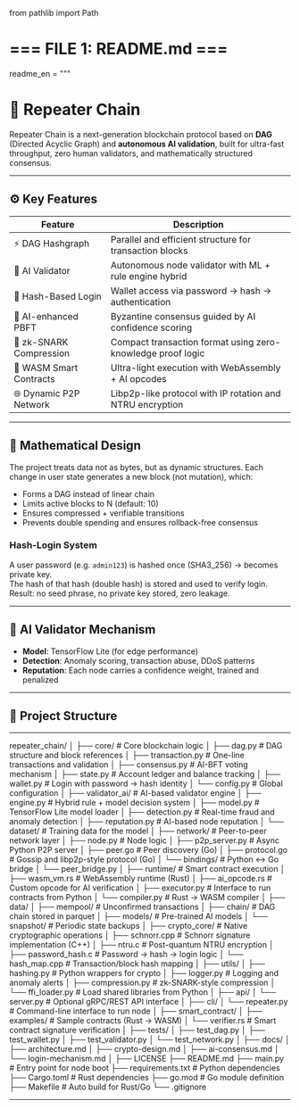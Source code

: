from pathlib import Path

# === FILE 1: README.md ===
readme_en = """
# 🔁 Repeater Chain

Repeater Chain is a next-generation blockchain protocol based on **DAG** (Directed Acyclic Graph) and **autonomous AI validation**, built for ultra-fast throughput, zero human validators, and mathematically structured consensus.

---

## ⚙️ Key Features

| Feature                   | Description                                                                 |
|--------------------------|-----------------------------------------------------------------------------|
| ⚡ DAG Hashgraph          | Parallel and efficient structure for transaction blocks                     |
| 🤖 AI Validator           | Autonomous node validator with ML + rule engine hybrid                     |
| 🔐 Hash-Based Login       | Wallet access via password → hash → authentication                          |
| 🧠 AI-enhanced PBFT       | Byzantine consensus guided by AI confidence scoring                        |
| 🧬 zk-SNARK Compression   | Compact transaction format using zero-knowledge proof logic                |
| 🔄 WASM Smart Contracts   | Ultra-light execution with WebAssembly + AI opcodes                        |
| 🌐 Dynamic P2P Network    | Libp2p-like protocol with IP rotation and NTRU encryption                  |

---

## 🔬 Mathematical Design

The project treats data not as bytes, but as dynamic structures. Each change in user state generates a new block (not mutation), which:

- Forms a DAG instead of linear chain
- Limits active blocks to N (default: 10)
- Ensures compressed + verifiable transitions
- Prevents double spending and ensures rollback-free consensus

### Hash-Login System

A user password (e.g. `admin123`) is hashed once (SHA3_256) → becomes private key.  
The hash of that hash (double hash) is stored and used to verify login.  
Result: no seed phrase, no private key stored, zero leakage.

---

## 🧠 AI Validator Mechanism

- **Model**: TensorFlow Lite (for edge performance)
- **Detection**: Anomaly scoring, transaction abuse, DDoS patterns
- **Reputation**: Each node carries a confidence weight, trained and penalized

---

## 🧱 Project Structure

---

repeater_chain/
│
├── core/ # Core blockchain logic
│ ├── dag.py # DAG structure and block references
│ ├── transaction.py # One-line transactions and validation
│ ├── consensus.py # AI-BFT voting mechanism
│ ├── state.py # Account ledger and balance tracking
│ ├── wallet.py # Login with password → hash identity
│ └── config.py # Global configuration
│
├── validator_ai/ # AI-based validator engine
│ ├── engine.py # Hybrid rule + model decision system
│ ├── model.py # TensorFlow Lite model loader
│ ├── detection.py # Real-time fraud and anomaly detection
│ ├── reputation.py # AI-based node reputation
│ └── dataset/ # Training data for the model
│
├── network/ # Peer-to-peer network layer
│ ├── node.py # Node logic
│ ├── p2p_server.py # Async Python P2P server
│ ├── peer.go # Peer discovery (Go)
│ ├── protocol.go # Gossip and libp2p-style protocol (Go)
│ └── bindings/ # Python ↔ Go bridge
│ └── peer_bridge.py
│
├── runtime/ # Smart contract execution
│ ├── wasm_vm.rs # WebAssembly runtime (Rust)
│ ├── ai_opcode.rs # Custom opcode for AI verification
│ ├── executor.py # Interface to run contracts from Python
│ └── compiler.py # Rust → WASM compiler
│
├── data/
│ ├── mempool/ # Unconfirmed transactions
│ ├── chain/ # DAG chain stored in parquet
│ ├── models/ # Pre-trained AI models
│ └── snapshot/ # Periodic state backups
│
├── crypto_core/ # Native cryptographic operations
│ ├── schnorr.cpp # Schnorr signature implementation (C++)
│ ├── ntru.c # Post-quantum NTRU encryption
│ ├── password_hash.c # Password → hash → login logic
│ └── hash_map.cpp # Transaction/block hash mapping
│
├── utils/
│ ├── hashing.py # Python wrappers for crypto
│ ├── logger.py # Logging and anomaly alerts
│ ├── compression.py # zk-SNARK-style compression
│ └── ffi_loader.py # Load shared libraries from Python
│
├── api/
│ └── server.py # Optional gRPC/REST API interface
│
├── cli/
│ └── repeater.py # Command-line interface to run node
│
├── smart_contract/
│ ├── examples/ # Sample contracts (Rust → WASM)
│ └── verifier.rs # Smart contract signature verification
│
├── tests/
│ ├── test_dag.py
│ ├── test_wallet.py
│ ├── test_validator.py
│ └── test_network.py
│
├── docs/
│ ├── architecture.md
│ ├── crypto-design.md
│ ├── ai-consensus.md
│ └── login-mechanism.md
│
├── LICENSE
├── README.md
├── main.py # Entry point for node boot
├── requirements.txt # Python dependencies
├── Cargo.toml # Rust dependencies
├── go.mod # Go module definition
├── Makefile # Auto build for Rust/Go
└── .gitignore

---
